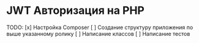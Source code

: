 # JWT Авторизация на PHP

TODO:
[x] Настройка Composer
[ ] Создание структуру приложения по выше указанному ролику
[ ] Написание классов
[ ] Написание тестов
